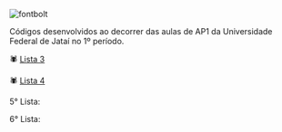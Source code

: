 
![fontbolt](https://github.com/niicfsz/Codigos_de_AP1/assets/167145187/8d7b2264-ff3b-4745-9385-4bc813af8717)



Códigos desenvolvidos ao decorrer das aulas de AP1 da Universidade Federal de Jataí no 1º período.

🕷️ [Lista 3](https://github.com/niicfsz/Codigos_de_AP1/tree/main/Lista%203)

🕷️ [Lista 4](https://github.com/niicfsz/Codigos_de_AP1/tree/main/Lista%204)

5° Lista:

6° Lista:
